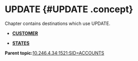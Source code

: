 # UPDATE {#UPDATE .concept}

Chapter contains destinations which use UPDATE.

-   **[CUSTOMER](../../../crossref/dbo/dboRef/res_Id87.md)**  

-   **[STATES](../../../crossref/dbo/dboRef/res_Id47.md)**  


**Parent topic:**[10.246.4.34:1521;SID=ACCOUNTS](../../../crossref/dbo/dboRef/Group_Id159.md)

